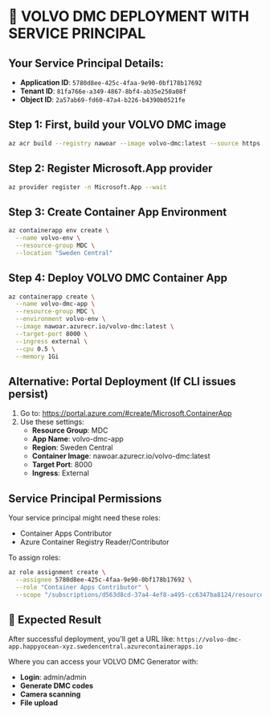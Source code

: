 # 🚀 VOLVO DMC DEPLOYMENT WITH SERVICE PRINCIPAL

## Your Service Principal Details:
- **Application ID**: `5780d8ee-425c-4faa-9e90-0bf178b17692`
- **Tenant ID**: `81fa766e-a349-4867-8bf4-ab35e250a08f`
- **Object ID**: `2a57ab69-fd60-47a4-b226-b4390b0521fe`

## Step 1: First, build your VOLVO DMC image
```bash
az acr build --registry nawoar --image volvo-dmc:latest --source https://github.com/GOD-FATHEl2/volvo-dmc.git
```

## Step 2: Register Microsoft.App provider
```bash
az provider register -n Microsoft.App --wait
```

## Step 3: Create Container App Environment
```bash
az containerapp env create \
  --name volvo-env \
  --resource-group MDC \
  --location "Sweden Central"
```

## Step 4: Deploy VOLVO DMC Container App
```bash
az containerapp create \
  --name volvo-dmc-app \
  --resource-group MDC \
  --environment volvo-env \
  --image nawoar.azurecr.io/volvo-dmc:latest \
  --target-port 8000 \
  --ingress external \
  --cpu 0.5 \
  --memory 1Gi
```

## Alternative: Portal Deployment (If CLI issues persist)
1. Go to: https://portal.azure.com/#create/Microsoft.ContainerApp
2. Use these settings:
   - **Resource Group**: MDC
   - **App Name**: volvo-dmc-app
   - **Region**: Sweden Central
   - **Container Image**: nawoar.azurecr.io/volvo-dmc:latest
   - **Target Port**: 8000
   - **Ingress**: External

## Service Principal Permissions
Your service principal might need these roles:
- Container Apps Contributor
- Azure Container Registry Reader/Contributor

To assign roles:
```bash
az role assignment create \
  --assignee 5780d8ee-425c-4faa-9e90-0bf178b17692 \
  --role "Container Apps Contributor" \
  --scope "/subscriptions/d563d8cd-37a4-4ef8-a495-cc6347ba8124/resourceGroups/MDC"
```

## 🎯 Expected Result
After successful deployment, you'll get a URL like:
`https://volvo-dmc-app.happyocean-xyz.swedencentral.azurecontainerapps.io`

Where you can access your VOLVO DMC Generator with:
- **Login**: admin/admin
- **Generate DMC codes**
- **Camera scanning**
- **File upload**
